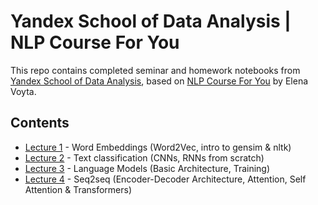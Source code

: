 # Yandex School of Data Analysis | NLP Course For You

This repo contains completed seminar and homework notebooks from [Yandex School of Data Analysis](https://github.com/yandexdataschool/nlp_course/tree/2024), based on [NLP Course For You](https://lena-voita.github.io/nlp_course.html) by Elena Voyta.

## Contents
*   [Lecture 1](https://github.com/HarutHunan/YandexSDA_NLPCourseForYou_Homeworks/tree/main/Lecture1_Word_Embeddings) - Word Embeddings (Word2Vec, intro to gensim & nltk)
*   [Lecture 2](https://github.com/HarutHunan/YandexSDA_NLPCourseForYou_Homeworks/tree/main/Lecture2_Text_Classification) - Text classification (CNNs, RNNs from scratch)
*   [Lecture 3](https://github.com/HarutHunan/YandexSDA_NLPCourseForYou_Homeworks/tree/main/Lecture3_Language_Models) - Language Models (Basic Architecture, Training)
*   [Lecture 4](https://github.com/HarutHunan/YandexSDA_NLPCourseForYou_Homeworks/tree/main/Lecture4_Attention) - Seq2seq (Encoder-Decoder Architecture, Attention, Self Attention & Transformers)

